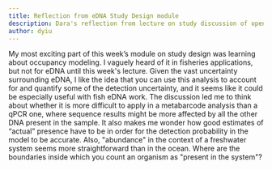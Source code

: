 ```yaml
---
title: Reflection from eDNA Study Design module
description: Dara's reflection from lecture on study discussion of open access research and data
author: dyiu
---
```



My most exciting part of this week’s module on study design was learning about occupancy modeling. I vaguely heard of it in fisheries applications, but not for eDNA until this week's lecture. Given the vast uncertainty surrounding eDNA, I like the idea that you can use this analysis to account for and quantify some of the detection uncertainty, and it seems like it could be especially useful with fish eDNA work. The discussion led me to think about whether it is more difficult to apply in a metabarcode analysis than a qPCR one, where sequence results might be more affected by all the other DNA present in the sample. It also makes me wonder how good estimates of “actual” presence have to be in order for the detection probability in the model to be accurate. Also, "abundance" in the context of a freshwater system seems more straightforward than in the ocean. Where are the boundaries inside which you count an organism as "present in the system"?


